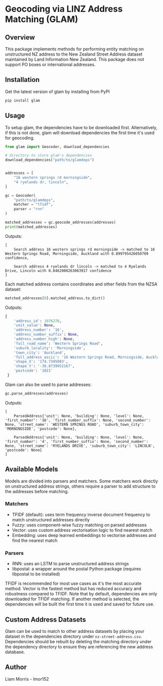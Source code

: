 # Geocoding via LINZ Address Matching (GLAM) 

## Overview
This package implements methods for performing entity matching on unstructured NZ address to the New Zealand Street Address dataset maintained by Land Information New Zealand. This package does not support PO boxes or international addresses.

## Installation
Get the latest version of glam by installing from PyPI

```bash
pip install glam
```

## Usage

To setup glam, the dependencies have to be downloaded first. Alternatively, if this is not done, glam will download dependencies the first time it's used for geocoding. 
```python
from glam import Geocoder, download_dependencies

# directory to store glam's dependencies
download_dependencies("path/to/glamdeps") 
```

```python

addresses = [
    "16 western springs rd morningside",
    "4 ryelands dr, lincoln",
]

gc = Geocoder(
    "path/to/glamdeps", 
    matcher = "tfidf", 
    parser = "rnn"
)

matched_addresses = gc.geocode_addresses(addresses)
print(matched_addresses)
```

Outputs:
```
[
    Search address 16 western springs rd morningside -> matched to 16 Western Springs Road, Morningside, Auckland with 0.899795426050709 confidence,

    Search address 4 ryelands dr lincoln -> matched to 4 Ryelands Drive, Lincoln with 0.8462000263063917 confidence
]
```

Each matched address contains coordinates and other fields from the NZSA dataset:
```python
matched_addresses[0].matched_address.to_dict()
```

Outputs: 
```python
{
    'address_id': 1076278,
    'unit_value': None,
    'address_number': '16',
    'address_number_suffix': None,
    'address_number_high': None,
    'full_road_name': 'Western Springs Road',
    'suburb_locality': 'Morningside',
    'town_city': 'Auckland',
    'full_address_ascii': '16 Western Springs Road, Morningside, Auckland',
    'shape_X': '174.7345083',
    'shape_Y': '-36.8739952167',
    'postcode': '1021'
 }
```

Glam can also be used to parse addresses:

```python
gc.parse_addresses(addresses)
```

Outputs:
```
[
    ParsedAddress{'unit': None, 'building': None, 'level': None, 'first_number': '16', 'first_number_suffix': None, 'second_number': None, 'street_name': 'WESTERN SPRINGS ROAD', 'suburb_town_city': 'MORNINGSIDE', 'postcode': None},

    ParsedAddress{'unit': None, 'building': None, 'level': None, 'first_number': '4', 'first_number_suffix': None, 'second_number': None, 'street_name': 'RYELANDS DRIVE', 'suburb_town_city': 'LINCOLN', 'postcode': None}
]
```

## Available Models
Models are divided into parsers and matchers. Some matchers work directly on unstructured address strings, others require a parser to add structure to the addresses before matching.

### Matchers
- TFIDF (default): uses term frequency inverse document frequency to match unstructured addresses directly
- Fuzzy: uses component-wise fuzzy matching on parsed addresses 
- Vector: uses custom address vectorisation logic to find nearest match
- Embedding: uses deep learned embeddings to vectorise addresses and find the nearest match

### Parsers
- RNN: uses an LSTM to parse unstructured address strings
- libpostal: a wrapper around the postal Python package (requires libpostal to be installed)

TFIDF is recommended for most use cases as it's the most accurate method. Vector is the fastest method but has reduced accuracy and robustness compared to TFIDF. Note that by default, dependencies are only downloaded for TFIDF matching. If another method is selected, the dependencies will be built the first time it is used and saved for future use.

## Custom Address Datasets
Glam can be used to match to other address datasets by placing your dataset in the dependencies directory under `nz-street-address.csv`. Dependencies should be rebuilt by deleting the matching directory under the dependency directory to ensure they are referencing the new address database.

## Author
Liam Morris - lmor152